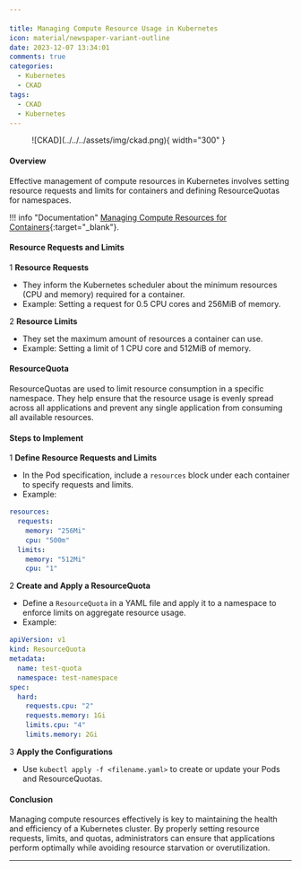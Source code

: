 ```yaml
---

title: Managing Compute Resource Usage in Kubernetes
icon: material/newspaper-variant-outline
date: 2023-12-07 13:34:01
comments: true
categories:
  - Kubernetes
  - CKAD
tags:
  - CKAD
  - Kubernetes
---
```


<!-- markdownlint-disable MD033 -->
<figure markdown="span">
  ![CKAD](../../../assets/img/ckad.png){ width="300" }
</figure>

#### Overview

Effective management of compute resources in Kubernetes involves setting resource requests and limits for containers and defining ResourceQuotas for namespaces.

!!! info "Documentation"
    [Managing Compute Resources for Containers](https://kubernetes.io/docs/concepts/configuration/manage-resources-containers/){:target="_blank"}.

#### Resource Requests and Limits

1 **Resource Requests**

- They inform the Kubernetes scheduler about the minimum resources (CPU and memory) required for a container.
- Example: Setting a request for 0.5 CPU cores and 256MiB of memory.

2 **Resource Limits**

- They set the maximum amount of resources a container can use.
- Example: Setting a limit of 1 CPU core and 512MiB of memory.

#### ResourceQuota

ResourceQuotas are used to limit resource consumption in a specific namespace. They help ensure that the resource usage is evenly spread across all applications and prevent any single application from consuming all available resources.

#### Steps to Implement

1 **Define Resource Requests and Limits**

- In the Pod specification, include a `resources` block under each container to specify requests and limits.
- Example:

```yaml
resources:
  requests:
    memory: "256Mi"
    cpu: "500m"
  limits:
    memory: "512Mi"
    cpu: "1"
```

2 **Create and Apply a ResourceQuota**

- Define a `ResourceQuota` in a YAML file and apply it to a namespace to enforce limits on aggregate resource usage.
- Example:

```yaml
apiVersion: v1
kind: ResourceQuota
metadata:
  name: test-quota
  namespace: test-namespace
spec:
  hard:
    requests.cpu: "2"
    requests.memory: 1Gi
    limits.cpu: "4"
    limits.memory: 2Gi
```

3 **Apply the Configurations**

- Use `kubectl apply -f <filename.yaml>` to create or update your Pods and ResourceQuotas.

#### Conclusion

Managing compute resources effectively is key to maintaining the health and efficiency of a Kubernetes cluster. By properly setting resource requests, limits, and quotas, administrators can ensure that applications perform optimally while avoiding resource starvation or overutilization.

---
